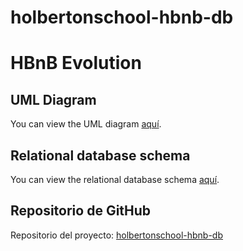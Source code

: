 # holbertonschool-hbnb-db


# HBnB Evolution

## UML Diagram

You can view the UML diagram [aquí](https://files.slack.com/files-tmb/T0423U1MW21-F076VSEAC0L-ceecf86746/diagrama_de_clases_uml_hbnb_720.jpg).


## Relational database schema

You can view the relational database schema [aquí](https://files.slack.com/files-pri/T0423U1MW21-F07BK1GLVDL/diagrama_de_clases_uml_hbnb_-_p__gina_2.png).


## Repositorio de GitHub

Repositorio del proyecto: [holbertonschool-hbnb-db](https://github.com/marialegl/holbertonschool-hbnb-db/tree/main)

